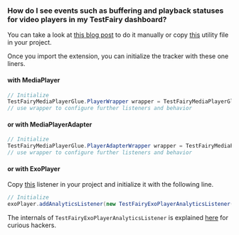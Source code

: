### How do I see events such as buffering and playback statuses for video players in my TestFairy dashboard?

You can take a look at [this blog post](https://blog.testfairy.com/tracking-video-events-in-android-tv-with-mediaplayer/) to do it manually or copy [this](https://github.com/testfairy-blog/TestFairyMediaPlayerGlue/blob/master/TestFairyMediaPlayerGlue.java) utility file in your project. 

Once you import the extension, you can initialize the tracker with these one liners.

#### with MediaPlayer
```java
// Initialize
TestFairyMediaPlayerGlue.PlayerWrapper wrapper = TestFairyMediaPlayerGlue.createByWrapping(myMediaPlayer);
// use wrapper to configure further listeners and behavior
```

#### or with MediaPlayerAdapter

```java
// Initialize
TestFairyMediaPlayerGlue.PlayerAdapterWrapper wrapper = TestFairyMediaPlayerGlue.createByWrapping(myPlayerAdapter);
// use wrapper to configure further listeners and behavior
```

#### or with ExoPlayer

Copy [this](https://github.com/testfairy-blog/TestFairyMediaPlayerGlue/blob/master/TestFairyExoPlayerAnalyticsListener.java) listener in your project and initialize it with the following line.

```java
// Initialize
exoPlayer.addAnalyticsListener(new TestFairyExoPlayerAnalyticsListener(exoPlayer));
```

The internals of `TestFairyExoPlayerAnalyticsListener` is explained [here](https://blog.testfairy.com/exoplayer-analytics-for-android-tv/) for curious hackers.
